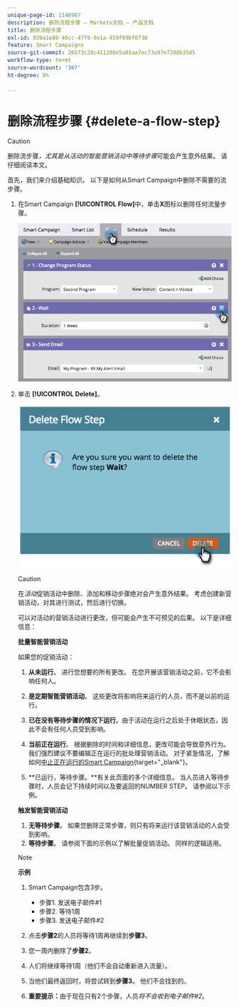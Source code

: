 ```yaml
---
unique-page-id: 1146987
description: 删除流程步骤 — Marketo文档 — 产品文档
title: 删除流程步骤
exl-id: 039a1e80-48cc-47f9-9e1a-459f89bf0730
feature: Smart Campaigns
source-git-commit: 26573c20c411208e5a01aa7ec73a97e7208b35d5
workflow-type: tm+mt
source-wordcount: '367'
ht-degree: 0%

---
```


# 删除流程步骤 {#delete-a-flow-step}

>[!CAUTION]
>
>删除流步骤&#x200B;_，尤其是从活动的智能营销活动中等待步骤_&#x200B;可能会产生意外结果。 请仔细阅读本文。

首先，我们来介绍基础知识。 以下是如何从Smart Campaign中删除不需要的流步骤。

1. 在Smart Campaign **[!UICONTROL Flow]**&#x200B;中，单击&#x200B;**X**&#x200B;图标以删除任何流量步骤。

   ![](assets/delete-a-flow-step-1.png)

1. 单击 **[!UICONTROL Delete]**。

   ![](assets/delete-a-flow-step-2.png)

   >[!CAUTION]
   >
   >在&#x200B;_活动_&#x200B;促销活动中删除、添加和移动步骤绝对会产生意外结果。 考虑创建新营销活动，对其进行测试，然后进行切换。

   可以对活动的营销活动进行更改，但可能会产生不可预见的后果。 以下是详细信息：

   **批量智能营销活动**

   如果您的促销活动：

   1. **从未运行**。 进行您想要的所有更改。 在您开展该营销活动之前，它不会影响任何人。
   1. **是定期智能营销活动**。 这些更改将影响将来运行的人员，而不是以前的运行。
   1. **已在没有等待步骤的情况下运行**。由于活动在运行之后处于休眠状态，因此不会有任何人员受到影响。
   1. **当前正在运行**。 根据删除的时间和详细信息，更改可能会导致意外行为。 我们强烈建议不要编辑正在运行的批处理营销活动。 对于紧急情况，了解如何[中止正在运行的Smart Campaign](/help/marketo/product-docs/core-marketo-concepts/smart-campaigns/using-smart-campaigns/abort-a-smart-campaign.md){target="_blank"}。

   1. **已运行，等待步骤。**有关此页面的多个详细信息。
当人员进入等待步骤时，人员会记下持续时间以及要返回的NUMBER STEP。 请参阅以下示例。

   **触发智能营销活动**

   1. **无等待步骤**。 如果您删除正常步骤，则只有将来运行该营销活动的人会受到影响。
   1. **等待步骤**。 请参阅下面的示例以了解批量促销活动。 同样的逻辑适用。

   >[!NOTE]
   >
   >**示例**
   >
   >1. Smart Campaign包含3步。
   >    * 步骤1. 发送电子邮件#1
   >    * 步骤2. 等待1周
   >    * 步骤3. 发送电子邮件#2
   >
   >1. 点击&#x200B;**步骤2**&#x200B;的人员将等待1周再继续到&#x200B;**步骤3**。
   >1. 您一周内删除了&#x200B;**步骤2**。
   >1. 人们将继续等待1周（他们不会自动重新进入流量）。
   >1. 当他们最终返回时，将尝试转到&#x200B;**步骤3**。 他们不会找到的。
   >1. **重要提示：**&#x200B;由于现在只有2个步骤，人员&#x200B;_将不会收到电子邮件#2_。
